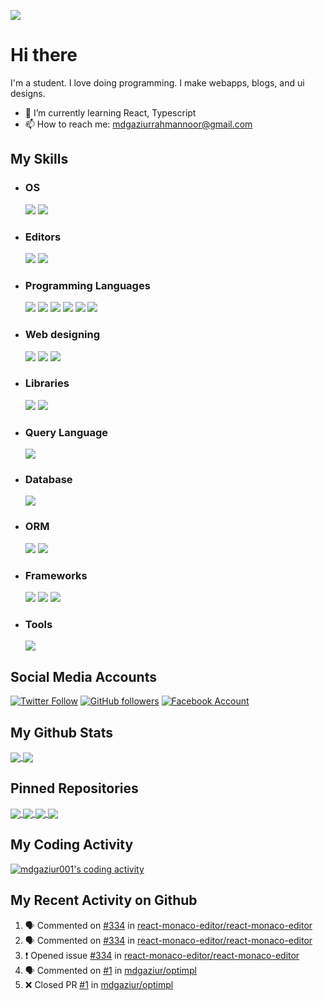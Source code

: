 ![](https://media.giphy.com/media/tuvMgAPzxaQBq/giphy.gif)
# Hi there
I'm a student. I love doing programming. I make webapps, blogs, and ui designs.
- 🌱 I’m currently learning React, Typescript
- 📫 How to reach me: mdgaziurrahmannoor@gmail.com

## My Skills

- ### OS  
  ![](https://img.shields.io/badge/OS-Linux-informational?style=for-the-badge&logo=linux&color=FCC624)
  ![](https://img.shields.io/badge/OS-Windows-informational?style=for-the-badge&logo=windows&color=0078D6)
  
- ### Editors
  ![](https://img.shields.io/badge/Editor-Visual%20Studio%20Code-informational?style=for-the-badge&logo=visual-studio-code&color=007ACC)
  ![](https://img.shields.io/badge/Editor-PyCharm%20Community-informational?style=for-the-badge&logo=pycharm&color=000)

- ### Programming Languages
  ![](https://img.shields.io/badge/Programming%20Language-Python-informational?style=for-the-badge&logo=python&color=3776AB)
  ![](https://img.shields.io/badge/Programming%20Language-Javascript-informational?style=for-the-badge&logo=javascript&color=F7DF1E)
  ![](https://img.shields.io/badge/Programming%20Language-Typescript-informational?style=for-the-badge&logo=typescript&color=007ACC&logoColor=007ACC)
  ![](https://img.shields.io/badge/Javascript%20Runtime%20Environment-Node.js-informational?style=for-the-badge&logo=node.js&color=339933)
  ![](https://img.shields.io/badge/Programming%20Language-C-informational?style=for-the-badge&logo=c&color=A8B9CC)
  ![](https://img.shields.io/badge/Programming%20Language-C%2b%2b-informational?style=for-the-badge&logo=c%2b%2b&color=00599C)

- ### Web designing
  ![](https://img.shields.io/badge/Style%20Sheet%20Language-Sass-informational?style=for-the-badge&logo=sass&color=CC6699)
  ![](https://img.shields.io/badge/Style%20Sheet%20Language-CSS-informational?style=for-the-badge&logo=css3&color=1572B6)
  ![](https://img.shields.io/badge/Markup%20Language-HTML-informational?style=for-the-badge&logo=html5&color=E34F26)

- ### Libraries
  ![](https://img.shields.io/badge/Library-React-informational?style=for-the-badge&logo=react&color=61DAFB)
  ![](https://img.shields.io/badge/Library-TypeGraphQL-informational?style=for-the-badge&logo=graphql&color=E10098)

- ### Query Language
  ![](https://img.shields.io/badge/Query%20Language-GraphQL-informational?style=for-the-badge&logo=graphql&color=E10098)

- ### Database
  ![](https://img.shields.io/badge/Database-MongoDB-informational?style=for-the-badge&logo=mongodb&color=47A248)

- ### ORM
  ![](https://img.shields.io/badge/ORM-Mongoose-informational?style=for-the-badge&color=47A248)
  ![](https://img.shields.io/badge/ORM-Typegoose-informational?style=for-the-badge&color=007ACC)

- ### Frameworks
  ![](https://img.shields.io/badge/Framework-Express-informational?style=for-the-badge&logo=express&color=000)
  ![](https://img.shields.io/badge/Framework-Flask-informational?style=for-the-badge&logo=flask&color=000)
  ![](https://img.shields.io/badge/Framework-Apollo%20GraphQL-informational?style=for-the-badge&logo=apollo%20graphql&color=311C87)

- ### Tools
  ![](https://img.shields.io/badge/Tool-Docker-informational?style=for-the-badge&logo=docker&color=2496ED)

## Social Media Accounts
[![Twitter Follow](https://img.shields.io/twitter/follow/mdgaziurrahman7?color=1DA1F2&logo=twitter&logoColor=1DA1F2&style=for-the-badge)](https://twitter.com/mdgaziurrahman7)
[![GitHub followers](https://img.shields.io/github/followers/mdgaziur?color=181717&label=Follow%20me%20at%20GitHub&logo=github&style=for-the-badge)](https://github.com/mdgaziur)
[![Facebook Account](https://img.shields.io/badge/Facebook-Account-informational?style=for-the-badge&logo=facebook&color=1877F2)](https://facebook.com/real.mdgaziur.rahmannoor)


## My Github Stats
<a href='https://github.com/mdgaziur'>
  <img align="center" src="https://github-readme-stats.vercel.app/api/top-langs/?username=mdgaziur&theme=dark&hide_border=true&langs_count=10&layout=compact"/>
</a>
<a href='https://github.com/mdgaziur'>
  <img align="center" src="https://github-readme-stats.vercel.app/api?username=mdgaziur&show_icons=true&theme=dark&hide_border=true&include_all_commits=true&line_height=20&custom_title=My%20Github%20Status"/>
</a>

## Pinned Repositories
<a href='https://github.com/mdgaziur/editorjs-latex'>
  <img align="center" src="https://github-readme-stats.vercel.app/api/pin/?username=mdgaziur&repo=compcoder&theme=dark">
</a>

<a href='https://github.com/mdgaziur/editorjs-latex'>
  <img align="center" src="https://github-readme-stats.vercel.app/api/pin/?username=mdgaziur&repo=editorjs-latex&theme=dark">
</a>

<a href='https://github.com/mdgaziur/shortee'>
  <img align="center" src="https://github-readme-stats.vercel.app/api/pin/?username=mdgaziur&repo=shortee&theme=dark">
</a>

<a href='https://github.com/mdgaziur/audio-streamer'>
  <img align="center" src="https://github-readme-stats.vercel.app/api/pin/?username=mdgaziur&repo=audio-streamer&theme=dark">
</a>

<br/>

## My Coding Activity
<a href='https://github.com/mdgaziur'>
  
  ![mdgaziur001's coding activity](https://github-readme-stats.vercel.app/api/wakatime?username=mdgaziur001&theme=dark&layout=compact)
  
</a>

## My Recent Activity on Github

<!--START_SECTION:activity-->
1. 🗣 Commented on [#334](https://github.com/react-monaco-editor/react-monaco-editor/issues/334) in [react-monaco-editor/react-monaco-editor](https://github.com/react-monaco-editor/react-monaco-editor)
2. 🗣 Commented on [#334](https://github.com/react-monaco-editor/react-monaco-editor/issues/334) in [react-monaco-editor/react-monaco-editor](https://github.com/react-monaco-editor/react-monaco-editor)
3. ❗️ Opened issue [#334](https://github.com/react-monaco-editor/react-monaco-editor/issues/334) in [react-monaco-editor/react-monaco-editor](https://github.com/react-monaco-editor/react-monaco-editor)
4. 🗣 Commented on [#1](https://github.com/mdgaziur/optimpl/issues/1) in [mdgaziur/optimpl](https://github.com/mdgaziur/optimpl)
5. ❌ Closed PR [#1](https://github.com/mdgaziur/optimpl/pull/1) in [mdgaziur/optimpl](https://github.com/mdgaziur/optimpl)
<!--END_SECTION:activity-->
